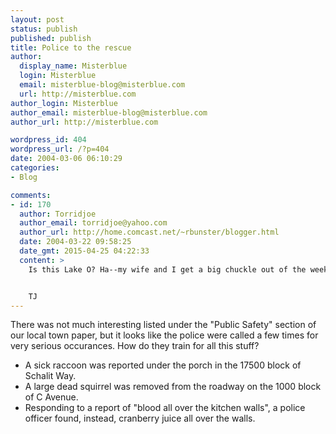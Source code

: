 ```yaml
---
layout: post
status: publish
published: publish
title: Police to the rescue
author:
  display_name: Misterblue
  login: Misterblue
  email: misterblue-blog@misterblue.com
  url: http://misterblue.com
author_login: Misterblue
author_email: misterblue-blog@misterblue.com
author_url: http://misterblue.com

wordpress_id: 404
wordpress_url: /?p=404
date: 2004-03-06 06:10:29
categories:
- Blog

comments:
- id: 170
  author: Torridjoe
  author_email: torridjoe@yahoo.com
  author_url: http://home.comcast.net/~rbunster/blogger.html
  date: 2004-03-22 09:58:25
  date_gmt: 2015-04-25 04:22:33
  content: >
    Is this Lake O? Ha--my wife and I get a big chuckle out of the weekly blotter in the Review. I bet they pulled out ALL the fancy police equipment when those kids busted into Lakeridge High last fall!


    TJ
---
```

<p>
    There was not much interesting listed under the
    "Public Safety" section of our local town paper,
    but it looks like the police were called a few
    times for very serious occurances.
    How do they train for all this stuff?
</p>
<ul>
    <li>
        A sick raccoon was reported under the porch
        in the 17500 block of Schalit Way.
    </li>
    <li>
        A large dead squirrel was removed from the roadway
        on the 1000 block of C Avenue.
    </li>
    <li>
        Responding to a report of
        "blood all over the kitchen walls",
        a police officer found, instead,
        cranberry juice all over the walls.
    </li>
</ul>
